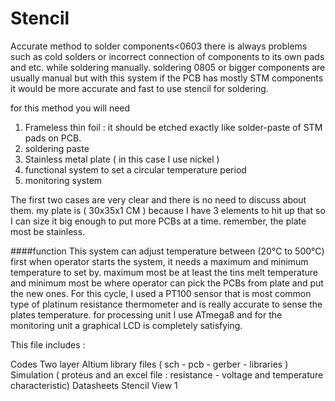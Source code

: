 # Stencil
Accurate method to solder components&lt;0603
there is always problems such as cold solders or incorrect connection of components to its own pads and etc. while soldering manually. soldering 0805 or bigger components are usually manual but with this system if the PCB has mostly STM components it would be more accurate and fast to use stencil for soldering.

for this method you will need

1. Frameless thin foil : it should be etched exactly like solder-paste of STM pads on PCB.
2. soldering paste
3. Stainless metal plate ( in this case I use nickel )
4. functional system to set a circular temperature period
5. monitoring system

The first two cases are very clear and there is no need to discuss about them. my plate is ( 30x35x1 CM ) because I have 3 elements to hit up that so I can size it big enough to put more PCBs at a time. remember, the plate most be stainless.

####function
This system can adjust temperature between (20°C to 500°C)
first when operator starts the system, it needs a maximum and minimum temperature to set by. maximum most be at least the tins melt temperature and minimum most be where operator can pick the PCBs from plate and put the new ones. For this cycle, I used a PT100 sensor that is most common type of platinum resistance thermometer and is really accurate to sense the plates temperature. for processing unit I use ATmega8 and for the monitoring unit a graphical LCD is completely satisfying.

This file includes :

Codes
Two layer Altium library files ( sch - pcb - gerber - libraries )
Simulation ( proteus and an excel file :‌ resistance - voltage and temperature characteristic)
Datasheets
Stencil
View 1

